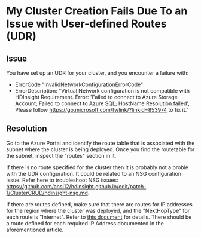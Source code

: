 
# My Cluster Creation Fails Due To an Issue with User-defined Routes (UDR)

## Issue
You have set up an UDR for your cluster, and you encounter a failure with:
* ErrorCode "InvalidNetworkConfigurationErrorCode"
* ErrorDescription: "Virtual Network configuration is not compatible with HDInsight Requirement. Error: 'Failed to connect to Azure Storage Account; Failed to connect to Azure SQL; HostName Resolution failed', Please follow https://go.microsoft.com/fwlink/?linkid=853974 to fix it."

## Resolution
Go to the Azure Portal and identify the route table that is associated with the subnet where the cluster is being deployed. Once you find the routetable for the subnet, inspect the "routes" section in it.

If there is no route specified for the cluster then it is probably not a proble with the UDR configuration. It could be related to an NSG configuration issue. Refer here to troubleshoot NSG issues: https://github.com/ansi12/hdinsight.github.io/edit/patch-1/ClusterCRUD/hdinsight-nsg.md.

If there are routes defined, make sure that there are routes for IP addresses for the region where the cluster was deployed, and the "NextHopType" for each route is "Internet". Refer to [this document](https://docs.microsoft.com/en-us/azure/hdinsight/hdinsight-extend-hadoop-virtual-network#hdinsight-ip) for details. There should be a route defined for each required IP Address documented in the aforementioned article.
